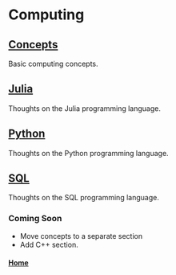 # Computing

## [Concepts](concepts/README.md)
Basic computing concepts.

## [Julia](julia/README.md) 
Thoughts on the Julia programming language.

## [Python](python/README.md)
Thoughts on the Python programming language.

## [SQL](sql/README.md)
Thoughts on the SQL programming language.

### Coming Soon
- Move concepts to a separate section
- Add C++ section.

#### [Home](../README.md)
